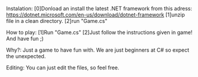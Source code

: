Instalation:
	[0]Donload an install the latest .NET framework from this adress: https://dotnet.microsoft.com/en-us/download/dotnet-framework
	[1]unzip file in a clean directory.
	[2]run "Game.cs"

How to play:
	[1]Run "Game.cs"
	[2]Just follow the instructions given in game! And have fun ;)


Why?:
	Just a game to have fun with. 
	We are just beginners at C# so expect the unexpected.

Editing:
	You can just edit the files, so feel free.